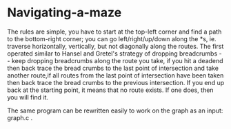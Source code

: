 # Navigating-a-maze

 The rules are simple, you have to start at the top-left corner and find a path to the bottom-right corner; you can go left/right/up/down along the *s, ie. traverse horizontally, 
 vertically, but not diagonally along the routes. 
  The first operated similar to Hansel and Gretel's strategy of dropping breadcrumbs -- 
  keep dropping breadcrumbs along the route you take, if you hit a deadend then back trace the bread crumbs to the last point of intersection and take another route,if all routes
  from the last point of intersection have been taken then back trace the bread crumbs to the previous intersection. 
  If you end up back at the starting point, it means that no route exists. 
  If one does, then you will find it.

The same program can be rewritten easily to work on the graph as an input: graph.c .
